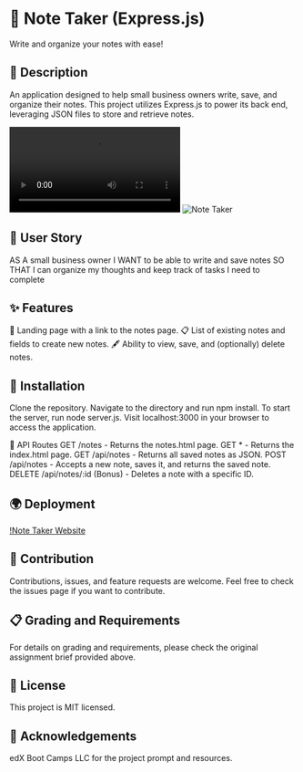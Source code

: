 # 📝 Note Taker (Express.js)
Write and organize your notes with ease!

## 🌟 Description
An application designed to help small business owners write, save, and organize their notes. This project utilizes Express.js to power its back end, leveraging JSON files to store and retrieve notes.

![Functionality](<Assets/note_taker preview_recording.mov>)
![Note Taker](https://youtu.be/tqegm8u_-kU)

## 📜 User Story
AS A small business owner
I WANT to be able to write and save notes
SO THAT I can organize my thoughts and keep track of tasks I need to complete

## ✨ Features
📄 Landing page with a link to the notes page.
📋 List of existing notes and fields to create new notes.
🖋 Ability to view, save, and (optionally) delete notes.

## 🚀 Installation
Clone the repository.
Navigate to the directory and run npm install.
To start the server, run node server.js.
Visit localhost:3000 in your browser to access the application.

🔗 API Routes
GET /notes - Returns the notes.html page.
GET * - Returns the index.html page.
GET /api/notes - Returns all saved notes as JSON.
POST /api/notes - Accepts a new note, saves it, and returns the saved note.
DELETE /api/notes/:id (Bonus) - Deletes a note with a specific ID.

## 🌍 Deployment

[!Note Taker Website](https://note-taker-1010-f0d2b7ee2090.herokuapp.com/)

## 🤝 Contribution
Contributions, issues, and feature requests are welcome. Feel free to check the issues page if you want to contribute.

## 📋 Grading and Requirements
For details on grading and requirements, please check the original assignment brief provided above.

## 📄 License
This project is MIT licensed.

## 👏 Acknowledgements
edX Boot Camps LLC for the project prompt and resources.



